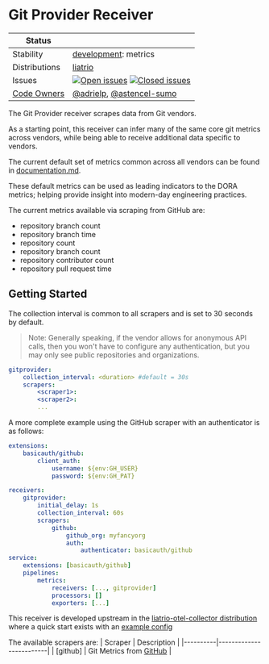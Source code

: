 # Git Provider Receiver

<!-- status autogenerated section -->
| Status        |           |
| ------------- |-----------|
| Stability     | [development]: metrics   |
| Distributions | [liatrio] |
| Issues        | [![Open issues](https://img.shields.io/github/issues-search/open-telemetry/opentelemetry-collector-contrib?query=is%3Aissue%20is%3Aopen%20label%3Areceiver%2Fgitprovider%20&label=open&color=orange&logo=opentelemetry)](https://github.com/open-telemetry/opentelemetry-collector-contrib/issues?q=is%3Aopen+is%3Aissue+label%3Areceiver%2Fgitprovider) [![Closed issues](https://img.shields.io/github/issues-search/open-telemetry/opentelemetry-collector-contrib?query=is%3Aissue%20is%3Aclosed%20label%3Areceiver%2Fgitprovider%20&label=closed&color=blue&logo=opentelemetry)](https://github.com/open-telemetry/opentelemetry-collector-contrib/issues?q=is%3Aclosed+is%3Aissue+label%3Areceiver%2Fgitprovider) |
| [Code Owners](https://github.com/open-telemetry/opentelemetry-collector-contrib/blob/main/CONTRIBUTING.md#becoming-a-code-owner)    | [@adrielp](https://www.github.com/adrielp), [@astencel-sumo](https://www.github.com/astencel-sumo) |

[development]: https://github.com/open-telemetry/opentelemetry-collector#development
[liatrio]: https://github.com/liatrio/liatrio-otel-collector
<!-- end autogenerated section --> 

The Git Provider receiver scrapes data from Git vendors.

As a starting point, this receiver can infer many of the same core git
metrics across vendors, while being able to receive additional data specific to
vendors. 

The current default set of metrics common across all vendors can be found in
[documentation.md](./documentation.md).

These default metrics can be used as leading indicators to the DORA metrics; helping 
provide insight into modern-day engineering practices.

The current metrics available via scraping from GitHub are:
* repository branch count
* repository branch time 
* repository count
* repository branch count
* repository contributor count
* repository pull request time


## Getting Started

The collection interval is common to all scrapers and is set to 30 seconds by default.

> Note: Generally speaking, if the vendor allows for anonymous API calls, then you
> won't have to configure any authentication, but you may only see public repositories
> and organizations.

```yaml
gitprovider:
    collection_interval: <duration> #default = 30s
    scrapers:
        <scraper1>:
        <scraper2>:
        ...
```

A more complete example using the GitHub scraper with an authenticator is as follows:
```yaml
extensions:
    basicauth/github:
        client_auth:
            username: ${env:GH_USER}
            password: ${env:GH_PAT}

receivers:
    gitprovider:
        initial_delay: 1s
        collection_interval: 60s
        scrapers:
            github:
                github_org: myfancyorg
                auth:
                    authenticator: basicauth/github
service:
    extensions: [basicauth/github]
    pipelines:
        metrics:
            receivers: [..., gitprovider]
            processors: []
            exporters: [...]
```

This receiver is developed upstream in the [liatrio-otel-collector distribution](https://github.com/liatrio/liatrio-otel-collector)
where a quick start exists with an [example config](https://github.com/liatrio/liatrio-otel-collector/blob/main/config/config.yaml)

The available scrapers are:
| Scraper  | Description             |
|----------|-------------------------|
| [github] | Git Metrics from [GitHub](https://github.com/) |

